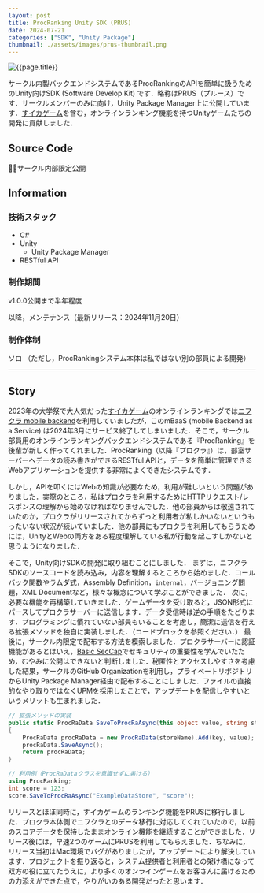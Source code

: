 ```yaml
---
layout: post
title: ProcRanking Unity SDK (PRUS)
date: 2024-07-21
categories: ["SDK", "Unity Package"]
thumbnail: ./assets/images/prus-thumbnail.png
---
```


![{{page.title}}]({{site.baseurl}}/assets/images/prus-thumbnail.png)

サークル内製バックエンドシステムであるProcRankingのAPIを簡単に扱うためのUnity向けSDK (Software Develop Kit) です．略称はPRUS（プルース）です．サークルメンバーのみに向け，Unity Package Manager上に公開しています．[すイカゲーム]({{site.baseurl}}/works/su-ika-game)を含む，オンラインランキング機能を持つUnityゲームたちの開発に貢献しました．

## Source Code

:bowing_man:サークル内部限定公開

## Information

### 技術スタック

- C#
- Unity
  - Unity Package Manager
- RESTful API

### 制作期間

v1.0.0公開まで半年程度

以降，メンテナンス（最新リリース：2024年11月20日）

### 制作体制

ソロ
（ただし，ProcRankingシステム本体は私ではない別の部員による開発）

---

## Story

2023年の大学祭で大人気だった[すイカゲーム]({{site.baseurl}}/works/su-ika-game)のオンラインランキングでは[ニフクラ mobile backend](https://mbaas.nifcloud.com/)を利用していましたが，このmBaaS (mobile Backend as a Service) は2024年3月にサービス終了してしまいました．そこで，サークル部員用のオンラインランキングバックエンドシステムである『ProcRanking』を後輩が新しく作ってくれました．ProcRanking（以降『プロクラ』）は，部室サーバーへデータの読み書きができるRESTful APIと，データを簡単に管理できるWebアプリケーションを提供する非常によくできたシステムです．

しかし，APIを叩くにはWebの知識が必要なため，利用が難しいという問題がありました．実際のところ，私はプロクラを利用するためにHTTPリクエスト/レスポンスの理解から始めなければなりませんでした．他の部員からは敬遠されていたのか，プロクラがリリースされてからずっと利用者が私しかいないというもったいない状況が続いていました．他の部員にもプロクラを利用してもらうためには，UnityとWebの両方をある程度理解している私が行動を起こすしかないと思うようになりました．

そこで，Unity向けSDKの開発に取り組むことにしました．
まずは，ニフクラSDKのソースコードを読み込み，内容を理解するところから始めました．コールバック関数やラムダ式，Assembly Definition，`internal`，バージョニング問題，XML Documentなど，様々な概念について学ぶことができました．
次に，必要な機能を再構築していきました．ゲームデータを受け取ると，JSON形式にパースしてプロクラサーバーに送信します．データ受信時は逆の手順をたどります．プログラミングに慣れていない部員もいることを考慮し，簡潔に送信を行える拡張メソッドを独自に実装しました．（コードブロックを参照ください．）
最後に，サークル内限定で配布する方法を模索しました．プロクラサーバーに認証機能があるとはいえ，[Basic SecCap](https://www.seccap.jp/basic/index.html)でセキュリティの重要性を学んでいたため，むやみに公開はできないと判断しました．秘匿性とアクセスしやすさを考慮した結果，サークルのGitHub Organizationを利用し，プライベートリポジトリからUnity Package Manager経由で配布することにしました．ファイルの直接的なやり取りではなくUPMを採用したことで，アップデートを配信しやすいというメリットも生まれました．

```csharp
// 拡張メソッドの実装
public static ProcRaData SaveToProcRaAsync(this object value, string storeName, string key)
{
    ProcRaData procRaData = new ProcRaData(storeName).Add(key, value);
    procRaData.SaveAsync();
    return procRaData;
}

// 利用例（ProcRaDataクラスを意識せずに書ける）
using ProcRanking;
int score = 123;
score.SaveToProcRaAsync("ExampleDataStore", "score");
```

リリースとほぼ同時に，すイカゲームのランキング機能をPRUSに移行しました．プロクラ本体側でニフクラとのデータ移行に対応してくれていたので，以前のスコアデータを保持したままオンライン機能を継続することができました．リリース後には，早速2つのゲームにPRUSを利用してもらえました．ちなみに，リリース当初はMac環境でバグがありましたが，アップデートにより解決しています．プロジェクトを振り返ると，システム提供者と利用者との架け橋になって双方の役に立てたうえに，より多くのオンラインゲームをお客さんに届けるための力添えができた点で，やりがいのある開発だったと思います．
